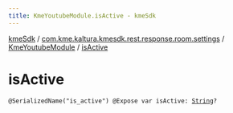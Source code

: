 ```yaml
---
title: KmeYoutubeModule.isActive - kmeSdk
---
```


[kmeSdk](../../index.html) / [com.kme.kaltura.kmesdk.rest.response.room.settings](../index.html) / [KmeYoutubeModule](index.html) / [isActive](./is-active.html)

# isActive

`@SerializedName("is_active") @Expose var isActive: `[`String`](https://kotlinlang.org/api/latest/jvm/stdlib/kotlin/-string/index.html)`?`